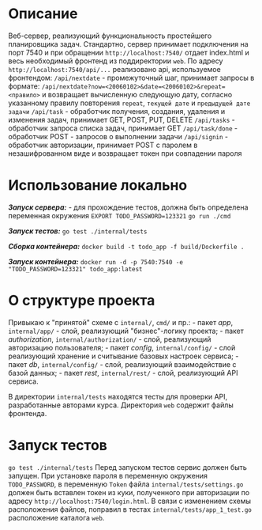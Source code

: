 # Описание
  Веб-сервер, реализующий функциональность простейшего планировщика задач.
  Стандартно, сервер принимает подключения на порт 7540 и при обращении `http://localhost:7540/` отдает index.html и весь необходимый фронтенд из поддиректории `web`.
  По адресу `http://localhost:7540/api/...` реализовано api, используемое фронтендом:
    `/api/nextdate` - промежуточный шаг, принимает запросы в формате: `/api/nextdate?now=<20060102>&date=<20060102>&repeat=<правило>` и возвращает вычисленную следующую дату, согласно указанному правилу повторения `repeat`, `текущей дате` и `предыдущей дате задачи`
    `/api/task` - обработчик получения, создания, удаления и изменения задач, принимает GET, POST, PUT, DELETE
    `/api/tasks` - обработчик запроса списка задач, принимает GET
    `/api/task/done` - обработчик POST - запросов о выполнении задачи
    `/api/signin` - обработчик авторизации, принимает POST с паролем в незашифрованном виде и возвращает токен при совпадении пароля


# Использование локально
  ***Запуск сервера:*** - для прохождение тестов, должна быть определена переменная окружения `EXPORT TODO_PASSWORD=123321`
    `go run ./cmd`

  ***Запуск тестов:***
    `go test ./internal/tests`

  ***Сборка контейнера:***
    `docker build -t todo_app -f build/Dockerfile .`

  ***Запуск контейнера:***
    `docker run -d -p 7540:7540 -e "TODO_PASSWORD=123321" todo_app:latest`


# О структуре проекта
  Привыкаю к "принятой" схеме с `internal/`, `cmd/` и пр.:
    - пакет *app*, `internal/app/` - слой, реализующий "бизнес"-логику проекта;
    - пакет *authorization*, `internal/authorization/` - слой, реализующий авторизацию пользователя;
    - пакет *config*, `internal/config/` - слой реализующий хранение и считывание базовых настроек сервиса;
    - пакет *db*, `internal/config/` - слой, реализующий взаимодействие с базой данных;
    - пакет *rest*, `internal/rest/` - слой, реализующий API сервиса.

В директории `internal/tests` находятся тесты для проверки API, разработанные авторами курса. Директория `web` содержит файлы фронтенда.

# Запуск тестов 
`go test ./internal/tests`
   Перед запуском тестов сервис должен быть запущен. При установке пароля в переменную окружения `TODO_PASSWORD`, в переменную `Token` файла `internal/tests/settings.go` должен быть вставлен токен из куки, полученного при авторизации по адресу `http://localhost:7540/login.html`.
   В связи с изменением схемы расположения файлов, поправил в тестах `internal/tests/app_1_test.go` расположение каталога `web`.
